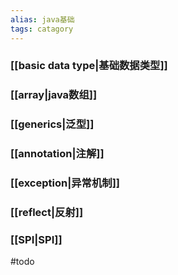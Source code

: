 ```yaml
---
alias: java基础
tags: catagory
---
```


### [[basic data type|基础数据类型]]
### [[array|java数组]]
### [[generics|泛型]]
### [[annotation|注解]]
### [[exception|异常机制]]
### [[reflect|反射]]
### [[SPI|SPI]]
#todo 